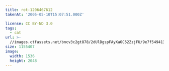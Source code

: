 ```yaml
---
title: rot-1206467612
takenAt: '2005-05-10T15:07:51.000Z'

license: CC BY-ND 3.0
tags:
  - cat
url: >-
  //images.ctfassets.net/bncv3c2gt878/2dUlDgspFAyXaOC52ZzjFU/9e7f5494130256c3ea65996e98149097/rot-1206467612_4559758909_o
size: 1155407
image:
  width: 1536
  height: 2048
---
```

